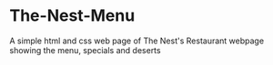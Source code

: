 # The-Nest-Menu
A simple html and css web page of The Nest's Restaurant webpage showing the menu, specials  and deserts
